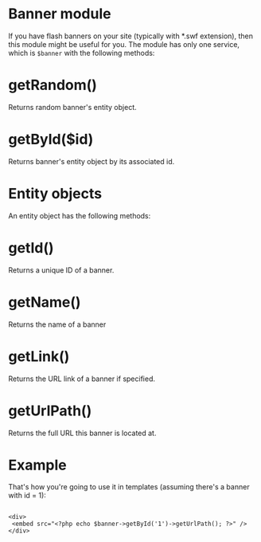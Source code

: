 Banner module
=============

If you have flash banners on your site (typically with *.swf extension), then this module might be useful for you. The module has only one service, which is `$banner` with the following methods:

# getRandom()

Returns random banner's entity object.

# getById($id)

Returns banner's entity object by its associated id.

# Entity objects

An entity object has the following methods:

# getId()

Returns a unique ID of a banner.

# getName()

Returns the name of a banner

# getLink()

Returns the URL link of a banner if specified.

# getUrlPath()

Returns the  full URL this banner is located at.


# Example

That's how you're going to use it in templates (assuming there's a banner with id = 1):

```

<div>
 <embed src="<?php echo $banner->getById('1')->getUrlPath(); ?>" />
</div>

```

